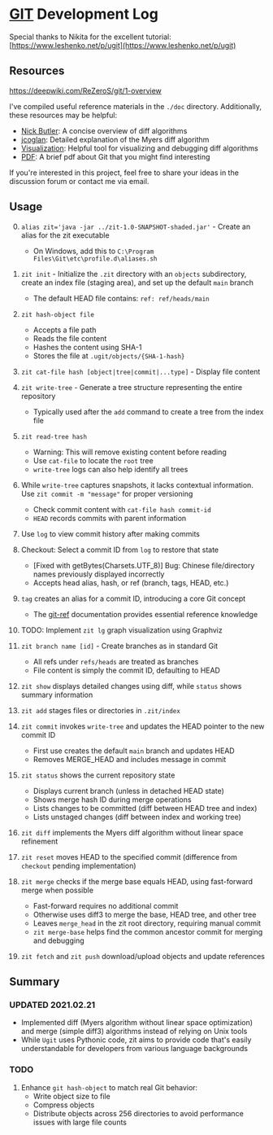 # [GIT](https://github.com/ReZeroS/git) Development Log

Special thanks to Nikita for the excellent tutorial: [https://www.leshenko.net/p/ugit](https://www.leshenko.net/p/ugit)

## Resources

https://deepwiki.com/ReZeroS/git/1-overview

I've compiled useful reference materials in the `./doc` directory. Additionally, these resources may be helpful:

- [Nick Butler](http://simplygenius.net/Article/DiffTutorial1): A concise overview of diff algorithms
- [jcoglan](https://blog.jcoglan.com/2017/02/12/the-myers-diff-algorithm-part-1/): Detailed explanation of the Myers diff algorithm
- [Visualization](https://blog.robertelder.org/diff-algorithm/): Helpful tool for visualizing and debugging diff algorithms
- [PDF](https://github.com/ReZeroS/git/blob/main/doc/ZIT.pptx): A brief pdf about Git that you might find interesting

If you're interested in this project, feel free to share your ideas in the discussion forum or contact me via email.

## Usage

0. `alias zit='java -jar ../zit-1.0-SNAPSHOT-shaded.jar'` - Create an alias for the zit executable
   
   - On Windows, add this to `C:\Program Files\Git\etc\profile.d\aliases.sh`

1. `zit init` - Initialize the `.zit` directory with an `objects` subdirectory, create an index file (staging area), and set up the default `main` branch
    
   - The default HEAD file contains: `ref: ref/heads/main`

2. `zit hash-object file` 
   
   - Accepts a file path
   - Reads the file content
   - Hashes the content using SHA-1
   - Stores the file at `.ugit/objects/{SHA-1-hash}`

3. `zit cat-file hash [object|tree|commit|...type]` - Display file content

4. `zit write-tree` - Generate a tree structure representing the entire repository
   
   - Typically used after the `add` command to create a tree from the index file

5. `zit read-tree hash` 
   
   - Warning: This will remove existing content before reading
   - Use `cat-file` to locate the `root` tree
   - `write-tree` logs can also help identify all trees

6. While `write-tree` captures snapshots, it lacks contextual information. Use `zit commit -m "message"` for proper versioning
   
   - Check commit content with `cat-file hash commit-id`
   - `HEAD` records commits with parent information

7. Use `log` to view commit history after making commits

8. Checkout: Select a commit ID from `log` to restore that state
   
   - [Fixed with getBytes(Charsets.UTF_8)] Bug: Chinese file/directory names previously displayed incorrectly
   - Accepts head alias, hash, or ref (branch, tags, HEAD, etc.)

9. `tag` creates an alias for a commit ID, introducing a core Git concept
   
   - The [git-ref](https://git-scm.com/book/en/v2/Git-Internals-Git-References) documentation provides essential reference knowledge

10. TODO: Implement `zit lg` graph visualization using Graphviz

11. `zit branch name [id]` - Create branches as in standard Git
    
    - All refs under `refs/heads` are treated as branches
    - File content is simply the commit ID, defaulting to HEAD

12. `zit show` displays detailed changes using diff, while `status` shows summary information

13. `zit add` stages files or directories in `.zit/index`

14. `zit commit` invokes `write-tree` and updates the HEAD pointer to the new commit ID
    
    - First use creates the default `main` branch and updates HEAD
    - Removes MERGE_HEAD and includes message in commit

15. `zit status` shows the current repository state
    
    - Displays current branch (unless in detached HEAD state)
    - Shows merge hash ID during merge operations
    - Lists changes to be committed (diff between HEAD tree and index)
    - Lists unstaged changes (diff between index and working tree)

16. `zit diff` implements the Myers diff algorithm without linear space refinement

17. `zit reset` moves HEAD to the specified commit (difference from `checkout` pending implementation)

18. `zit merge` checks if the merge base equals HEAD, using fast-forward merge when possible
    
    - Fast-forward requires no additional commit
    - Otherwise uses diff3 to merge the base, HEAD tree, and other tree
    - Leaves `merge_head` in the zit root directory, requiring manual commit
    - `zit merge-base` helps find the common ancestor commit for merging and debugging

19. `zit fetch` and `zit push` download/upload objects and update references

## Summary

### UPDATED 2021.02.21

- Implemented diff (Myers algorithm without linear space optimization) and merge (simple diff3) algorithms instead of relying on Unix tools
- While `Ugit` uses Pythonic code, zit aims to provide code that's easily understandable for developers from various language backgrounds

### TODO

1. Enhance `git hash-object` to match real Git behavior:
   - Write object size to file
   - Compress objects
   - Distribute objects across 256 directories to avoid performance issues with large file counts
